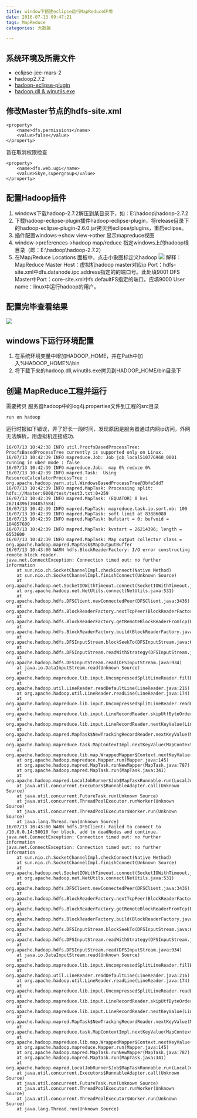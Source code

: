 ```yaml
---
title: window下搭建eclipse运行MapReduce环境
date: 2016-07-13 09:47:21
tags: MapReduce
categories: 大数据

---
```


## 系统环境及所需文件

- eclipse-jee-mars-2
- hadoop2.7.2
- [hadoop-eclipse-plugin](https://github.com/winghc/hadoop2x-eclipse-plugin)
- [hadoop.dll & winutils.exe](http://download.csdn.net/download/chenxf10/9564165)

## 修改Master节点的hdfs-site.xml

    <property>      
		<name>dfs.permissions</name>      
		<value>false</value>  
	</property> 
旨在取消权限检查

```
<property> 
	<name>dfs.web.ugi</name> 
	<value>Skye,supergroup</value> 
</property>
```

## 配置Hadoop插件

1. windows下载hadoop-2.7.2解压到某目录下，如：E:\hadoop\hadoop-2.7.2
2. 下载hadoop-eclipse-plugin插件hadoop-eclipse-plugin，将release目录下的hadoop-eclipse-plugin-2.6.0.jar拷贝到eclipse/plugins，重启eclipse。
3. 插件配置windows->show view->other 显示mapreduce视图
4. window->preferences->hadoop map/reduce 指定windows上的hadoop根目录（即：E:\hadoop\hadoop-2.7.2）
5. 在Map/Reduce Locations 面板中，点击小象图标定义hadoop 
![](http://i.imgur.com/61yzGm9.png)
解释： 
MapReduce Master 
Host：虚拟机hadoop master对应ip 
Port：hdfs-site.xml中dfs.datanode.ipc.address指定的的端口号。此处填9001 
DFS Master中Port：core-site.xml中fs.defaultFS指定的端口。应填9000 
User name：linux中运行hadoop的用户。 

## 配置完毕查看结果
![](http://i.imgur.com/zVOXsbw.png)

## windows下运行环境配置
1. 在系统环境变量中增加HADOOP_HOME，并在Path中加入%HADOOP_HOME%\bin
2. 将下载下来的hadoop.dll,winutils.exe拷贝到HADOOP_HOME/bin目录下

## 创建 MapReduce工程并运行
需要拷贝 服务器hadoop中的log4j.properties文件到工程的src目录

`run on hadoop`

运行时报如下错误，弄了好长一段时间，发现原因是服务器通过内网ip访问，外网无法解析。用虚拟机连接成功.
```
16/07/13 10:42:38 INFO util.ProcfsBasedProcessTree: ProcfsBasedProcessTree currently is supported only on Linux.
16/07/13 10:42:39 INFO mapreduce.Job: Job job_local510776960_0001 running in uber mode : false
16/07/13 10:42:39 INFO mapreduce.Job:  map 0% reduce 0%
16/07/13 10:42:39 INFO mapred.Task:  Using ResourceCalculatorProcessTree : org.apache.hadoop.yarn.util.WindowsBasedProcessTree@3bfe5dd7
16/07/13 10:42:39 INFO mapred.MapTask: Processing split: hdfs://Master:9000/test/test3.txt:0+259
16/07/13 10:42:39 INFO mapred.MapTask: (EQUATOR) 0 kvi 26214396(104857584)
16/07/13 10:42:39 INFO mapred.MapTask: mapreduce.task.io.sort.mb: 100
16/07/13 10:42:39 INFO mapred.MapTask: soft limit at 83886080
16/07/13 10:42:39 INFO mapred.MapTask: bufstart = 0; bufvoid = 104857600
16/07/13 10:42:39 INFO mapred.MapTask: kvstart = 26214396; length = 6553600
16/07/13 10:42:39 INFO mapred.MapTask: Map output collector class = org.apache.hadoop.mapred.MapTask$MapOutputBuffer
16/07/13 10:43:00 WARN hdfs.BlockReaderFactory: I/O error constructing remote block reader.
java.net.ConnectException: Connection timed out: no further information
	at sun.nio.ch.SocketChannelImpl.checkConnect(Native Method)
	at sun.nio.ch.SocketChannelImpl.finishConnect(Unknown Source)
	at org.apache.hadoop.net.SocketIOWithTimeout.connect(SocketIOWithTimeout.java:206)
	at org.apache.hadoop.net.NetUtils.connect(NetUtils.java:531)
	at org.apache.hadoop.hdfs.DFSClient.newConnectedPeer(DFSClient.java:3436)
	at org.apache.hadoop.hdfs.BlockReaderFactory.nextTcpPeer(BlockReaderFactory.java:777)
	at org.apache.hadoop.hdfs.BlockReaderFactory.getRemoteBlockReaderFromTcp(BlockReaderFactory.java:694)
	at org.apache.hadoop.hdfs.BlockReaderFactory.build(BlockReaderFactory.java:355)
	at org.apache.hadoop.hdfs.DFSInputStream.blockSeekTo(DFSInputStream.java:656)
	at org.apache.hadoop.hdfs.DFSInputStream.readWithStrategy(DFSInputStream.java:882)
	at org.apache.hadoop.hdfs.DFSInputStream.read(DFSInputStream.java:934)
	at java.io.DataInputStream.read(Unknown Source)
	at org.apache.hadoop.mapreduce.lib.input.UncompressedSplitLineReader.fillBuffer(UncompressedSplitLineReader.java:59)
	at org.apache.hadoop.util.LineReader.readDefaultLine(LineReader.java:216)
	at org.apache.hadoop.util.LineReader.readLine(LineReader.java:174)
	at org.apache.hadoop.mapreduce.lib.input.UncompressedSplitLineReader.readLine(UncompressedSplitLineReader.java:91)
	at org.apache.hadoop.mapreduce.lib.input.LineRecordReader.skipUtfByteOrderMark(LineRecordReader.java:144)
	at org.apache.hadoop.mapreduce.lib.input.LineRecordReader.nextKeyValue(LineRecordReader.java:184)
	at org.apache.hadoop.mapred.MapTask$NewTrackingRecordReader.nextKeyValue(MapTask.java:556)
	at org.apache.hadoop.mapreduce.task.MapContextImpl.nextKeyValue(MapContextImpl.java:80)
	at org.apache.hadoop.mapreduce.lib.map.WrappedMapper$Context.nextKeyValue(WrappedMapper.java:91)
	at org.apache.hadoop.mapreduce.Mapper.run(Mapper.java:145)
	at org.apache.hadoop.mapred.MapTask.runNewMapper(MapTask.java:787)
	at org.apache.hadoop.mapred.MapTask.run(MapTask.java:341)
	at org.apache.hadoop.mapred.LocalJobRunner$Job$MapTaskRunnable.run(LocalJobRunner.java:243)
	at java.util.concurrent.Executors$RunnableAdapter.call(Unknown Source)
	at java.util.concurrent.FutureTask.run(Unknown Source)
	at java.util.concurrent.ThreadPoolExecutor.runWorker(Unknown Source)
	at java.util.concurrent.ThreadPoolExecutor$Worker.run(Unknown Source)
	at java.lang.Thread.run(Unknown Source)
16/07/13 10:43:00 WARN hdfs.DFSClient: Failed to connect to /10.0.0.14:50010 for block, add to deadNodes and continue. java.net.ConnectException: Connection timed out: no further information
java.net.ConnectException: Connection timed out: no further information
	at sun.nio.ch.SocketChannelImpl.checkConnect(Native Method)
	at sun.nio.ch.SocketChannelImpl.finishConnect(Unknown Source)
	at org.apache.hadoop.net.SocketIOWithTimeout.connect(SocketIOWithTimeout.java:206)
	at org.apache.hadoop.net.NetUtils.connect(NetUtils.java:531)
	at org.apache.hadoop.hdfs.DFSClient.newConnectedPeer(DFSClient.java:3436)
	at org.apache.hadoop.hdfs.BlockReaderFactory.nextTcpPeer(BlockReaderFactory.java:777)
	at org.apache.hadoop.hdfs.BlockReaderFactory.getRemoteBlockReaderFromTcp(BlockReaderFactory.java:694)
	at org.apache.hadoop.hdfs.BlockReaderFactory.build(BlockReaderFactory.java:355)
	at org.apache.hadoop.hdfs.DFSInputStream.blockSeekTo(DFSInputStream.java:656)
	at org.apache.hadoop.hdfs.DFSInputStream.readWithStrategy(DFSInputStream.java:882)
	at org.apache.hadoop.hdfs.DFSInputStream.read(DFSInputStream.java:934)
	at java.io.DataInputStream.read(Unknown Source)
	at org.apache.hadoop.mapreduce.lib.input.UncompressedSplitLineReader.fillBuffer(UncompressedSplitLineReader.java:59)
	at org.apache.hadoop.util.LineReader.readDefaultLine(LineReader.java:216)
	at org.apache.hadoop.util.LineReader.readLine(LineReader.java:174)
	at org.apache.hadoop.mapreduce.lib.input.UncompressedSplitLineReader.readLine(UncompressedSplitLineReader.java:91)
	at org.apache.hadoop.mapreduce.lib.input.LineRecordReader.skipUtfByteOrderMark(LineRecordReader.java:144)
	at org.apache.hadoop.mapreduce.lib.input.LineRecordReader.nextKeyValue(LineRecordReader.java:184)
	at org.apache.hadoop.mapred.MapTask$NewTrackingRecordReader.nextKeyValue(MapTask.java:556)
	at org.apache.hadoop.mapreduce.task.MapContextImpl.nextKeyValue(MapContextImpl.java:80)
	at org.apache.hadoop.mapreduce.lib.map.WrappedMapper$Context.nextKeyValue(WrappedMapper.java:91)
	at org.apache.hadoop.mapreduce.Mapper.run(Mapper.java:145)
	at org.apache.hadoop.mapred.MapTask.runNewMapper(MapTask.java:787)
	at org.apache.hadoop.mapred.MapTask.run(MapTask.java:341)
	at org.apache.hadoop.mapred.LocalJobRunner$Job$MapTaskRunnable.run(LocalJobRunner.java:243)
	at java.util.concurrent.Executors$RunnableAdapter.call(Unknown Source)
	at java.util.concurrent.FutureTask.run(Unknown Source)
	at java.util.concurrent.ThreadPoolExecutor.runWorker(Unknown Source)
	at java.util.concurrent.ThreadPoolExecutor$Worker.run(Unknown Source)
	at java.lang.Thread.run(Unknown Source)

```
